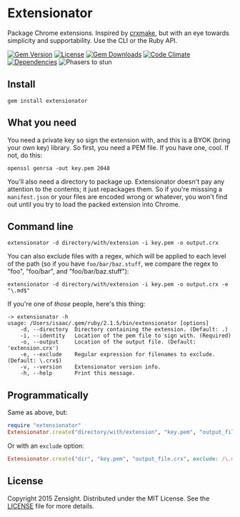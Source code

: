 # Extensionator

Package Chrome extensions. Inspired by [crxmake][crxmake-url], but with an eye towards simplicity and supportability. Use the CLI or the Ruby API.

[![Gem Version][gem-img]][gem-url]
[![License][license-img]][license]
[![Gem Downloads][gem-dl-img]][gem-url]
[![Code Climate][code-climate-img]][code-climate-url]
[![Dependencies][gemnasium-image]][gemnasium-url]
![Phasers to stun][phasers-image]

## Install

```
gem install extensionator
```

## What you need

You need a private key so sign the extension with, and this is a BYOK (bring your own key) library. So first, you need a PEM file. If you have one, cool. If not, do this:

```
openssl genrsa -out key.pem 2048
```

You'll also need a directory to package up. Extensionator doesn't pay any attention to the contents; it just repackages them. So if you're misssing a `manifest.json` or your files are encoded wrong or whatever, you won't find out until you try to load the packed extension into Chrome.

## Command line

```
extensionator -d directory/with/extension -i key.pem -o output.crx
```

You can also exclude files with a regex, which will be applied to each level of the path (so if you have `foo/bar/baz.stuff`, we compare the regex to "foo", "foo/bar", and "foo/bar/baz.stuff"):

```
extensionator -d directory/with/extension -i key.pem -o output.crx -e "\.md$"
```

If you're one of *those* people, here's this thing:

```
-> extensionator -h
usage: /Users/isaac/.gem/ruby/2.1.5/bin/extensionator [options]
    -d, --directory  Directory containing the extension. (Default: .)
    -i, --identity   Location of the pem file to sign with. (Required)
    -o, --output     Location of the output file. (Default: 'extension.crx')
    -e, --exclude    Regular expression for filenames to exclude. (Default: \.crx$)
    -v, --version    Extensionator version info.
    -h, --help       Print this message.
```

## Programmatically

Same as above, but:

```rb
require "extensionator"
Extensionator.create("directory/with/extension", "key.pem", "output_file.crx")
```

Or with an `exclude` option:

```rb
Extensionator.create("dir", "key.pem", "output_file.crx", exclude: /\.md$/)
```

## License

Copyright 2015 Zensight. Distributed under the MIT License. See the [LICENSE][] file for more details.

[license-img]: http://img.shields.io/badge/license-MIT-blue.svg?style=flat-square
[license]: LICENSE.md

[code-climate-img]: https://img.shields.io/codeclimate/github/Zensight/extensionator.svg?style=flat-square
[code-climate-url]: https://codeclimate.com/github/Zensight/extensionator

[gem-img]: https://img.shields.io/gem/v/extensionator.svg?style=flat-square
[gem-dl-img]: https://img.shields.io/gem/dt/extensionator.svg?style=flat-square
[gem-url]: https://rubygems.org/gems/extensionator

[gemnasium-url]: https://gemnasium.com/zensight/extensionator
[gemnasium-image]: https://img.shields.io/gemnasium/Zensight/extensionator.svg?style=flat-square

[crxmake-url]: https://github.com/Constellation/crxmake

[phasers-image]: https://img.shields.io/badge/phasers-stun-green.svg?style=flat-square
